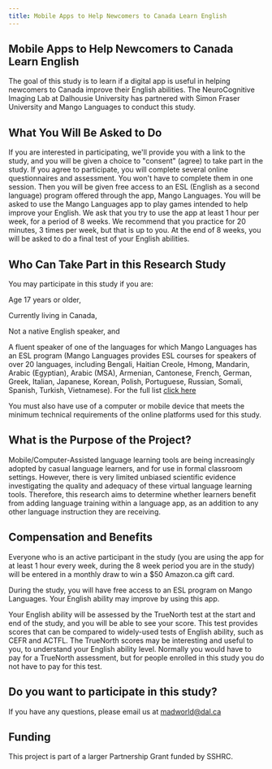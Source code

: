 ```yaml
---
title: Mobile Apps to Help Newcomers to Canada Learn English
---
```

## Mobile Apps to Help Newcomers to Canada Learn English

The goal of this study is to learn if a digital app is useful in helping newcomers to Canada improve their English abilities. The NeuroCognitive Imaging Lab at Dalhousie University has partnered with Simon Fraser University and Mango Languages to conduct this study.

## What You Will Be Asked to Do
 If you are interested in participating, we'll provide you with a link to the study, and you will be given a choice to "consent" (agree) to take part in the study. If you agree to participate, you will complete several online questionnaires and assessment. You won't have to complete them in one session. Then you will be given free access to an ESL (English as a second language) program offered through the app, Mango Languages. You will be asked to use the Mango Languages app to play games intended to help improve your English. We ask that you try to use the app at least 1 hour per week, for a period of 8 weeks. We recommend that you practice for 20 minutes, 3 times per week, but that is up to you. At the end of 8 weeks, you will be asked to do a final test of your English abilities.

## Who Can Take Part in this Research Study

You may participate in this study if you are:

Age 17 years or older,

Currently living in Canada,

Not a native English speaker, and

A fluent speaker of one of the languages for which Mango Languages has an ESL program (Mango Languages provides ESL courses for speakers of over 20 languages, including Bengali, Haitian Creole, Hmong, Mandarin, Arabic (Egyptian), Arabic (MSA), Armenian, Cantonese, French, German, Greek, Italian, Japanese, Korean, Polish, Portuguese, Russian, Somali, Spanish, Turkish, Vietnamese). For the full list [click here](https://mangolanguages.com/available-languages)

You must also have use of a computer or mobile device that meets the minimum technical requirements of the online platforms used for this study.


## What is the Purpose of the Project?
Mobile/Computer-Assisted language learning tools are being increasingly adopted by casual language learners, and for use in formal classroom settings. However, there is very limited unbiased scientific evidence investigating the quality and adequacy of these virtual language learning tools. Therefore, this research aims to determine whether learners benefit from adding language training within a language app, as an addition to any other language instruction they are receiving. 

## Compensation and Benefits

Everyone who is an active participant in the study (you are using the app for at least 1 hour every week, during the 8 week period you are in the study) will be entered in a monthly draw to win a $50 Amazon.ca gift card. 

During the study, you will have free access to an ESL program on Mango Languages. Your English ability may improve by using this app.

Your English ability will be assessed by the TrueNorth test at the start and end of the study, and you will be able to see your score. This test provides scores that can be compared to widely-used tests of English ability, such as CEFR and ACTFL. The TrueNorth scores may be interesting and useful to you, to understand your English ability level. Normally you would have to pay for a TrueNorth assessment, but for people enrolled in this study you do not have to pay for this test.

## Do you want to participate in this study?


If you have any questions, please email us at [madworld@dal.ca](mailto:madworld@dal.ca)

## Funding

This project is part of a larger Partnership Grant funded by SSHRC.
